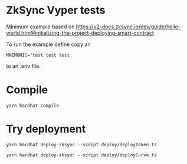 # ZkSync Vyper tests

Minimum example based on https://v2-docs.zksync.io/dev/guide/hello-world.html#initializing-the-project-deploying-smart-contract

To run the example define copy an 

`MNEMONIC="test test test `

to an .env file.

# Compile

`yarn hardhat compile`

# Try deployment

`yarn hardhat deploy-zksync --script deploy/deployToken.ts`

`yarn hardhat deploy-zksync --script deploy/deployCurve.ts`

